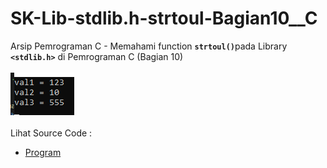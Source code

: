 # SK-Lib-stdlib.h-strtoul-Bagian10__C
Arsip Pemrograman C - Memahami function <code><b>strtoul()</b></code>pada Library <code><b>&lt;stdlib.h></b></code> di Pemrograman C (Bagian 10)<br><br>
<img src="https://github.com/RizkyKhapidsyah/SK-Lib-stdlib.h-strtoul-Bagian10__C/blob/master/SK-Lib-stdlib.h-strtoul-Bagian10__C/x64/result/001.PNG"><br><br>
Lihat Source Code : <br>
- <a href="https://github.com/RizkyKhapidsyah/SK-Lib-stdlib.h-strtoul-Bagian10__C/blob/master/SK-Lib-stdlib.h-strtoul-Bagian10__C/Source.c">Program</a>
